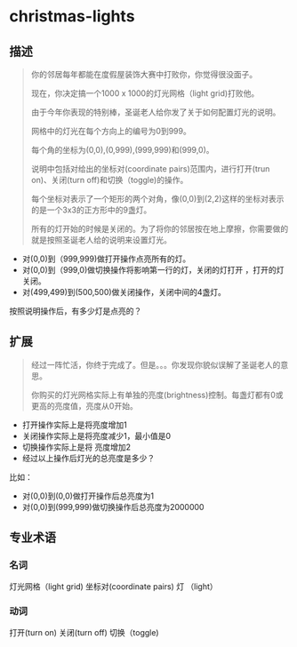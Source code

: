 # christmas-lights

## 描述

>你的邻居每年都能在度假屋装饰大赛中打败你，你觉得很没面子。
>
>现在，你决定搞一个1000 x 1000的灯光网格（light grid)打败他。
>
>由于今年你表现的特别棒，圣诞老人给你发了关于如何配置灯光的说明。
>
>网格中的灯光在每个方向上的编号为0到999。
>
>每个角的坐标为(0,0),(0,999),(999,999)和(999,0)。
>
>说明中包括对给出的坐标对(coordinate pairs)范围内，进行打开(trun on)、关闭(turn off)和切换（toggle)的操作。
>
>每个坐标对表示了一个矩形的两个对角，像(0,0)到(2,2)这样的坐标对表示的是一个3x3的正方形中的9盏灯。
>
>所有的灯开始的时候是关闭的。为了将你的邻居按在地上摩擦，你需要做的就是按照圣诞老人给的说明来设置灯光。

* 对(0,0)到（999,999)做打开操作点亮所有的灯。
* 对(0,0)到（999,0)做切换操作将影响第一行的灯，关闭的灯打开 ，打开的灯关闭。
* 对(499,499)到(500,500)做关闭操作，关闭中间的4盏灯。

按照说明操作后，有多少灯是点亮的？

## 扩展
>
>经过一阵忙活，你终于完成了。但是。。。你发现你貌似误解了圣诞老人的意思。
>
>你购买的灯光网格实际上有单独的亮度(brightness)控制。每盏灯都有0或更高的亮度值，亮度从0开始。

* 打开操作实际上是将亮度增加1
* 关闭操作实际上是将亮度减少1，最小值是0
* 切换操作实际上是将 亮度增加2
* 经过以上操作后灯光的总亮度是多少？

比如：

* 对(0,0)到(0,0)做打开操作后总亮度为1
* 对(0,0)到(999,999)做切换操作后总亮度为2000000

## 专业术语

### 名词
灯光网格（light grid)
坐标对(coordinate pairs)
灯 （light）

### 动词
打开(turn on)
关闭(turn off)
切换（toggle)


